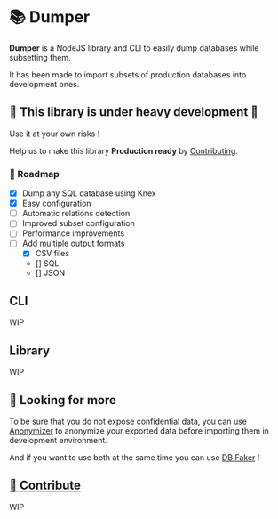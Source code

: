 # 📚 Dumper

**Dumper** is a NodeJS library and CLI to easily dump databases while subsetting them.

It has been made to import subsets of production databases into development ones.

## 🚧 This library is under heavy development 🚧

Use it at your own risks !

Help us to make this library **Production ready** by [Contributing](#contribute).

### 📅 Roadmap

- [x] Dump any SQL database using Knex
- [x] Easy configuration
- [ ] Automatic relations detection
- [ ] Improved subset configuration
- [ ] Performance improvements
- [ ] Add multiple output formats
  - [x] CSV files
  - [] SQL
  - [] JSON

## CLI

WIP

## Library

WIP

## 👀 Looking for more

To be sure that you do not expose confidential data, you can use [Anonymizer](../anonymizer/) to anonymize your exported data before importing them in development environment.

And if you want to use both at the same time you can use [DB Faker](../db-faker) !

## <a href="#contribute">🔨 Contribute</a>

WIP

